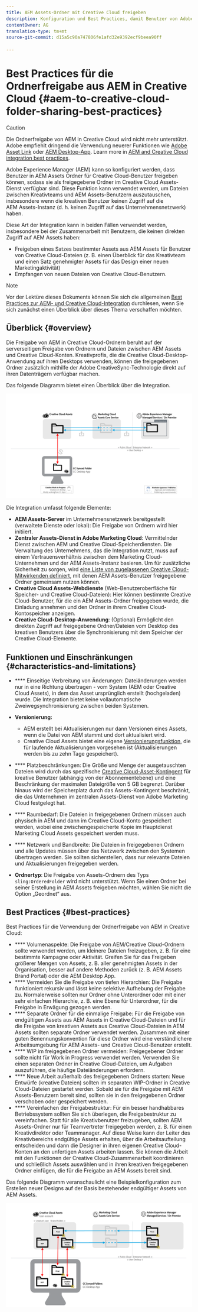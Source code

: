 ```yaml
---
title: AEM Assets-Ordner mit Creative Cloud freigeben
description: Konfiguration und Best Practices, damit Benutzer von Adobe Experience Manager Assets Asset-Ordner mit Adobe Creative Cloud-Benutzern austauschen können.
contentOwner: AG
translation-type: tm+mt
source-git-commit: d15a5c90a747806fe1afd32e9392ecf9beea90ff

---
```



# Best Practices für die Ordnerfreigabe aus AEM in Creative Cloud {#aem-to-creative-cloud-folder-sharing-best-practices}

>[!CAUTION]
>
>Die Ordnerfreigabe von AEM in Creative Cloud wird nicht mehr unterstützt. Adobe empfiehlt dringend die Verwendung neuerer Funktionen wie [Adobe Asset Link](https://helpx.adobe.com/enterprise/using/adobe-asset-link.html) oder [AEM Desktop-App](https://helpx.adobe.com/experience-manager/desktop-app/aem-desktop-app.html). Learn more in [AEM and Creative Cloud integration best practices](/help/assets/aem-cc-integration-best-practices.md).

Adobe Experience Manager (AEM) kann so konfiguriert werden, dass Benutzer in AEM Assets Ordner für Creative Cloud-Benutzer freigeben können, sodass sie als freigegebene Ordner im Creative Cloud Assets-Dienst verfügbar sind. Diese Funktion kann verwendet werden, um Dateien zwischen Kreativteams und AEM Assets-Benutzern auszutauschen, insbesondere wenn die kreativen Benutzer keinen Zugriff auf die AEM Assets-Instanz (d. h. keinen Zugriff auf das Unternehmensnetzwerk) haben.

Diese Art der Integration kann in beiden Fällen verwendet werden, insbesondere bei der Zusammenarbeit mit Benutzern, die keinen direkten Zugriff auf AEM Assets haben:

* Freigeben eines Satzes bestimmter Assets aus AEM Assets für Benutzer von Creative Cloud-Dateien (z. B. einen Überblick für das Kreativteam und einen Satz genehmigter Assets für das Design einer neuen Marketingaktivität)
* Empfangen von neuen Dateien von Creative Cloud-Benutzern.

>[!NOTE]
>
>Vor der Lektüre dieses Dokuments können Sie sich die allgemeinen [Best Practices zur AEM- und Creative Cloud-Integration](aem-cc-integration-best-practices.md) durchlesen, wenn Sie sich zunächst einen Überblick über dieses Thema verschaffen möchten.

## Überblick {#overview}

Die Freigabe von AEM in Creative Cloud-Ordnern beruht auf der serverseitigen Freigabe von Ordnern und Dateien zwischen AEM Assets und Creative Cloud-Konten. Kreativprofis, die die Creative Cloud-Desktop-Anwendung auf ihren Desktops verwenden, können die freigegebenen Ordner zusätzlich mithilfe der Adobe CreativeSync-Technologie direkt auf ihren Datenträgern verfügbar machen.

Das folgende Diagramm bietet einen Überblick über die Integration.

![chlimage_1-406](assets/chlimage_1-406.png)

Die Integration umfasst folgende Elemente:

* **AEM Assets-Server** im Unternehmensnetzwerk bereitgestellt (verwaltete Dienste oder lokal): Die Freigabe von Ordnern wird hier initiiert.
* **Zentraler Assets-Dienst in Adobe Marketing Cloud**: Vermittelnder Dienst zwischen AEM und Creative Cloud-Speicherdiensten. Die Verwaltung des Unternehmens, das die Integration nutzt, muss auf einem Vertrauensverhältnis zwischen dem Marketing Cloud-Unternehmen und der AEM Assets-Instanz basieren. Um für zusätzliche Sicherheit zu sorgen, wird [eine Liste von zugelassenen Creative Cloud-Mitwirkenden definiert](https://marketing.adobe.com/resources/help/en_US/mcloud/t_admin_add_cc_user.html), mit denen AEM Assets-Benutzer freigegebene Ordner gemeinsam nutzen können.
* **Creative Cloud Assets-Webdienste** (Web-Benutzeroberfläche für Speicher- und Creative Cloud-Dateien): Hier können bestimmte Creative Cloud-Benutzer, für die ein AEM Assets-Ordner freigegeben wurde, die Einladung annehmen und den Ordner in ihrem Creative Cloud-Kontospeicher anzeigen.
* **Creative Cloud-Desktop-Anwendung**: (Optional) Ermöglicht den direkten Zugriff auf freigegebene Ordner/Dateien vom Desktop des kreativen Benutzers über die Synchronisierung mit dem Speicher der Creative Cloud-Elemente.

## Funktionen und Einschränkungen {#characteristics-and-limitations}

* **** Einseitige Verbreitung von Änderungen: Dateiänderungen werden nur in eine Richtung übertragen - vom System (AEM oder Creative Cloud Assets), in dem das Asset ursprünglich erstellt (hochgeladen) wurde. Die Integration bietet keine vollautomatische Zweiwegsynchronisierung zwischen beiden Systemen.

* **Versionierung:**

   * AEM erstellt bei Aktualisierungen nur dann Versionen eines Assets, wenn die Datei von AEM stammt und dort aktualisiert wird.
   * Creative Cloud Assets bietet eine eigene [Versionierungsfunktion](https://helpx.adobe.com/creative-cloud/help/versioning-faq.html), die für laufende Aktualisierungen vorgesehen ist (Aktualisierungen werden bis zu zehn Tage gespeichert).

* **** Platzbeschränkungen: Die Größe und Menge der ausgetauschten Dateien wird durch das spezifische [Creative Cloud-Asset-Kontingent](https://helpx.adobe.com/creative-cloud/kb/file-storage-quota.html) für kreative Benutzer (abhängig von der Abonnementebene) und eine Beschränkung der maximalen Dateigröße von 5 GB begrenzt. Darüber hinaus wird der Speicherplatz durch das Assets-Kontingent beschränkt, die das Unternehmen im zentralen Assets-Dienst von Adobe Marketing Cloud festgelegt hat.

* **** Raumbedarf: Die Dateien in freigegebenen Ordnern müssen auch physisch in AEM und dann im Creative Cloud-Konto gespeichert werden, wobei eine zwischengespeicherte Kopie im Hauptdienst Marketing Cloud Assets gespeichert werden muss.
* **** Netzwerk und Bandbreite: Die Dateien in freigegebenen Ordnern und alle Updates müssen über das Netzwerk zwischen den Systemen übertragen werden. Sie sollten sicherstellen, dass nur relevante Dateien und Aktualisierungen freigegeben werden.
* **Ordnertyp**: Die Freigabe von Assets-Ordnern des Typs `sling:OrderedFolder` wird nicht unterstützt. Wenn Sie einen Ordner bei seiner Erstellung in AEM Assets freigeben möchten, wählen Sie nicht die Option „Geordnet“ aus.

## Best Practices {#best-practices}

Best Practices für die Verwendung der Ordnerfreigabe von AEM in Creative Cloud:

* **** Volumenaspekte: Die Freigabe von AEM/Creative Cloud-Ordnern sollte verwendet werden, um kleinere Dateien freizugeben, z. B. für eine bestimmte Kampagne oder Aktivität. Greifen Sie für das Freigeben größerer Mengen von Assets, z. B. aller genehmigten Assets in der Organisation, besser auf andere Methoden zurück (z. B. AEM Assets Brand Portal) oder die AEM Desktop App.
* **** Vermeiden Sie die Freigabe von tiefen Hierarchien: Die Freigabe funktioniert rekursiv und lässt keine selektive Aufhebung der Freigabe zu. Normalerweise sollten nur Ordner ohne Unterordner oder mit einer sehr einfachen Hierarchie, z. B. eine Ebene für Unterordner, für die Freigabe in Erwägung gezogen werden.
* **** Separate Ordner für die einmalige Freigabe: Für die Freigabe von endgültigen Assets aus AEM Assets in Creative Cloud-Dateien und für die Freigabe von kreativen Assets aus Creative Cloud-Dateien in AEM Assets sollten separate Ordner verwendet werden. Zusammen mit einer guten Benennungskonvention für diese Ordner wird eine verständlichere Arbeitsumgebung für AEM Assets- und Creative Cloud-Benutzer erstellt.
* **** WIP im freigegebenen Ordner vermeiden: Freigegebener Ordner sollte nicht für Work in Progress verwendet werden. Verwenden Sie einen separaten Ordner in Creative Cloud-Dateien, um Aufgaben auszuführen, die häufige Dateiänderungen erfordern.
* **** Neue Arbeit außerhalb des freigegebenen Ordners starten: Neue Entwürfe (kreative Dateien) sollten im separaten WIP-Ordner in Creative Cloud-Dateien gestartet werden. Sobald sie für die Freigabe mit AEM Assets-Benutzern bereit sind, sollten sie in den freigegebenen Ordner verschoben oder gespeichert werden.
* **** Vereinfachen der Freigabestruktur: Für ein besser handhabbares Betriebssystem sollten Sie sich überlegen, die Freigabestruktur zu vereinfachen. Statt für alle Kreativbenutzer freizugeben, sollten AEM Assets-Ordner nur für Teamvertreter freigegeben werden, z. B. für einen Kreativdirektor oder Teammanager. Auf diese Weise kann der Leiter des Kreativbereichs endgültige Assets erhalten, über die Arbeitsaufteilung entscheiden und dann die Designer in ihren eigenen Creative Cloud-Konten an den unfertigen Assets arbeiten lassen. Sie können die Arbeit mit den Funktionen der Creative Cloud-Zusammenarbeit koordinieren und schließlich Assets auswählen und in ihren kreativen freigegebenen Ordner einfügen, die für die Freigabe an AEM Assets bereit sind.

Das folgende Diagramm veranschaulicht eine Beispielkonfiguration zum Erstellen neuer Designs auf der Basis bestehender endgültiger Assets von AEM Assets.

![chlimage_1-407](assets/chlimage_1-407.png)
